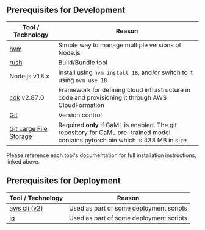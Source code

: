## Prerequisites for Development

| Tool / Technology                                                                  | Reason                                                                                                                           |
|------------------------------------------------------------------------------------|----------------------------------------------------------------------------------------------------------------------------------|
| [nvm](https://github.com/nvm-sh/nvm#installing-and-updating)                       | Simple way to manage multiple versions of Node.js                                                                                |
| [rush](https://rushjs.io/pages/developer/new_developer/)                           | Build/Bundle tool                                                                                                                |
| Node.js v18.x                                                                      | Install using `nvm install 18`, and/or switch to it using `nvm use 18`                                                           |
| [cdk](https://aws.amazon.com/getting-started/guides/setup-cdk/module-two/) v2.87.0 | Framework for defining cloud infrastructure in code and provisioning it through AWS CloudFormation                               |
| [Git](https://git-scm.com/book/en/v2/Getting-Started-Installing-Git)               | Version control                                                                                                                  |
| [Git Large File Storage](https://git-lfs.com/)                                     | Required **only** if CaML is enabled. The git repository for CaML pre-trained model contains pytorch.bin which is 438 MB in size |

Please reference each tool's documentation for full installation instructions, linked above.

## Prerequisites for Deployment

| Tool / Technology                                                                | Reason                                   |
|----------------------------------------------------------------------------------|------------------------------------------|
| [aws cli (v2)](http://docs.aws.amazon.com/cli/latest/userguide/installing.html)  | Used as part of some deployment scripts  |
| [jq](https://stedolan.github.io/jq/download/)                                    | Used as part of some deployment scripts  |

